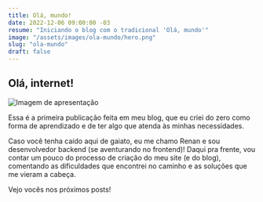 ```yaml
---
title: Olá, mundo!
date: 2022-12-06 09:00:00 -03
resume: "Iniciando o blog com o tradicional 'Olá, mundo'"
image: "/assets/images/ola-mundo/hero.png"
slug: "ola-mundo"
draft: false
---
```


<script>
    import Img from '$lib/components/blog/Img.svelte';
</script>

## Olá, internet!

<Img src="/assets/images/ola-mundo/apresentacao.png" alt="Imagem de apresentação" />

Essa é a primeira publicação feita em meu blog, que eu criei do zero como forma de aprendizado
e de ter algo que atenda às minhas necessidades.

Caso você tenha caído aqui de gaiato, eu me chamo Renan e sou desenvolvedor backend (se aventurando no frontend)! Daqui pra frente, vou contar um pouco do processo de criação do meu site (e do blog), comentando
as dificuldades que encontrei no caminho e as soluções que me vieram a cabeça.

Vejo vocês nos próximos posts!